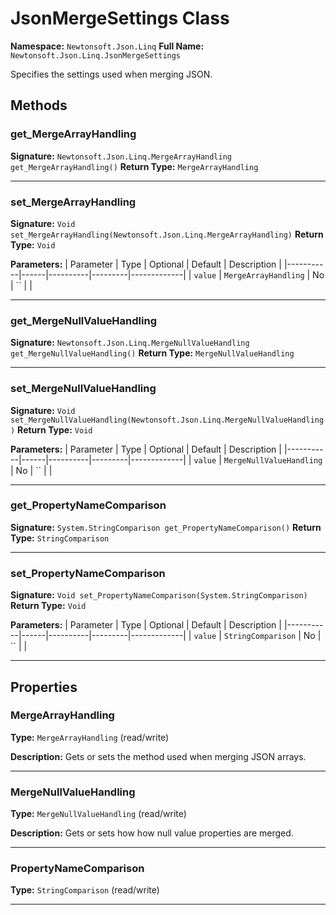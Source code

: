 # JsonMergeSettings Class

**Namespace:** `Newtonsoft.Json.Linq`
**Full Name:** `Newtonsoft.Json.Linq.JsonMergeSettings`

Specifies the settings used when merging JSON.

## Methods

### get_MergeArrayHandling

**Signature:** `Newtonsoft.Json.Linq.MergeArrayHandling get_MergeArrayHandling()`
**Return Type:** `MergeArrayHandling`

---

### set_MergeArrayHandling

**Signature:** `Void set_MergeArrayHandling(Newtonsoft.Json.Linq.MergeArrayHandling)`
**Return Type:** `Void`

**Parameters:**
| Parameter | Type | Optional | Default | Description |
|-----------|------|----------|---------|-------------|
| `value` | `MergeArrayHandling` | No | `` |  |

---

### get_MergeNullValueHandling

**Signature:** `Newtonsoft.Json.Linq.MergeNullValueHandling get_MergeNullValueHandling()`
**Return Type:** `MergeNullValueHandling`

---

### set_MergeNullValueHandling

**Signature:** `Void set_MergeNullValueHandling(Newtonsoft.Json.Linq.MergeNullValueHandling)`
**Return Type:** `Void`

**Parameters:**
| Parameter | Type | Optional | Default | Description |
|-----------|------|----------|---------|-------------|
| `value` | `MergeNullValueHandling` | No | `` |  |

---

### get_PropertyNameComparison

**Signature:** `System.StringComparison get_PropertyNameComparison()`
**Return Type:** `StringComparison`

---

### set_PropertyNameComparison

**Signature:** `Void set_PropertyNameComparison(System.StringComparison)`
**Return Type:** `Void`

**Parameters:**
| Parameter | Type | Optional | Default | Description |
|-----------|------|----------|---------|-------------|
| `value` | `StringComparison` | No | `` |  |

---

## Properties

### MergeArrayHandling

**Type:** `MergeArrayHandling` (read/write)

**Description:** Gets or sets the method used when merging JSON arrays.

---

### MergeNullValueHandling

**Type:** `MergeNullValueHandling` (read/write)

**Description:** Gets or sets how how null value properties are merged.

---

### PropertyNameComparison

**Type:** `StringComparison` (read/write)

---